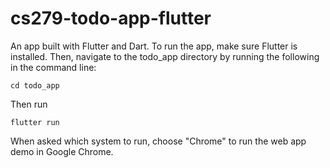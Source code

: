 # cs279-todo-app-flutter

An app built with Flutter and Dart. To run the app, make sure Flutter is installed. Then, navigate to the todo_app directory by running the following in the command line:
```
cd todo_app
```

Then run
```
flutter run
```

When asked which system to run, choose "Chrome" to run the web app demo in Google Chrome.
